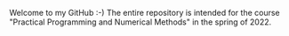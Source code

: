 Welcome to my GitHub :-)
The entire repository is intended for the course "Practical Programming and Numerical Methods" in the spring of 2022.
